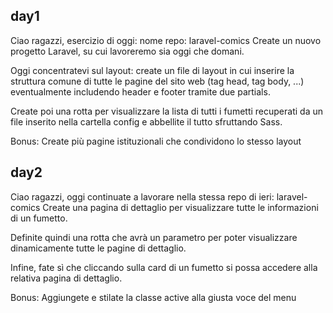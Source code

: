 ## day1 

Ciao ragazzi,
esercizio di oggi:
nome repo: laravel-comics
Create un nuovo progetto Laravel, su cui lavoreremo sia oggi che domani.
<!-- ok -->

Oggi concentratevi sul layout: create un file di layout in cui inserire la struttura comune di tutte le pagine del sito web (tag head, tag body, ...) eventualmente includendo header e footer tramite due partials.
<!-- ok -->

Create poi una rotta per visualizzare la lista di tutti i fumetti recuperati da un file inserito nella cartella config e abbellite il tutto sfruttando Sass.
<!-- ok -->

Bonus:
Create più pagine istituzionali che condividono lo stesso layout


## day2

Ciao ragazzi,
oggi continuate a lavorare nella stessa repo di ieri: laravel-comics
Create una pagina di dettaglio per visualizzare tutte le informazioni di un fumetto.

Definite quindi una rotta che avrà un parametro per poter visualizzare dinamicamente tutte le pagine di dettaglio.

Infine, fate sì che cliccando sulla card di un fumetto si possa accedere alla relativa pagina di dettaglio.

Bonus:
Aggiungete e stilate la classe active alla giusta voce del menu
